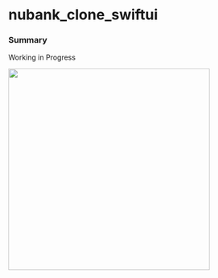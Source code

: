 # nubank_clone_swiftui

### Summary
Working in Progress

<img src="https://github.com/silascaxias/nubank_clone_swiftui/assets/28634883/0813babf-bdf4-41f7-bdb2-6f15c1ece373" width="400px"/>
